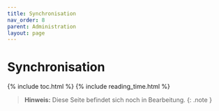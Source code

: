 ```yaml
---
title: Synchronisation
nav_order: 8
parent: Administration
layout: page
---
```


# Synchronisation
{% include toc.html %}
{% include reading_time.html %}

> **Hinweis:** Diese Seite befindet sich noch in Bearbeitung.
{: .note }
